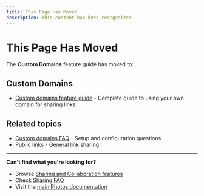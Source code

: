 ```yaml
---
title: This Page Has Moved
description: This content has been reorganized
---
```


# This Page Has Moved

The **Custom Domains** feature guide has moved to:

## Custom Domains

- [Custom domains feature guide](/photos/features/sharing-and-collaboration/custom-domains/) - Complete guide to using your own domain for sharing links

## Related topics

- [Custom domains FAQ](/photos/faq/sharing-and-collaboration#custom-domains) - Setup and configuration questions
- [Public links](/photos/features/sharing-and-collaboration/public-links) - General link sharing

---

**Can't find what you're looking for?**

- Browse [Sharing and Collaboration features](/photos/features/sharing-and-collaboration/share)
- Check [Sharing FAQ](/photos/faq/sharing-and-collaboration)
- Visit the [main Photos documentation](/photos/)
